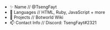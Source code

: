 - ✨ Name // @TsengFayt
- 📝 Languages // HTML, Ruby, JavaScript + more
- 💞️ Projects // Botworld Wiki 
- 📫 Contact Info // Discord: TsengFayt#2321

<!---
TsengFayt/TsengFayt is a ✨ special ✨ repository because its `README.md` (this file) appears on your GitHub profile.
You can click the Preview link to take a look at your changes.
--->
